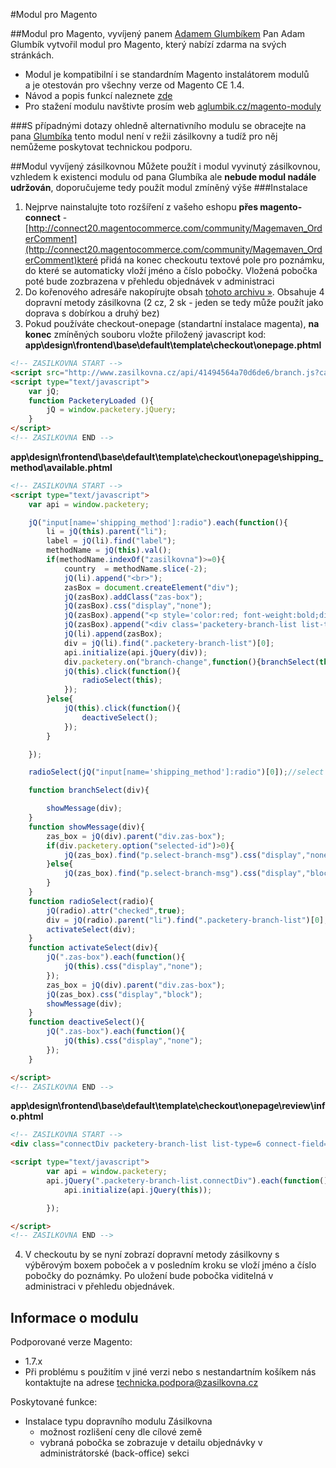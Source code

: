 #Modul pro Magento

##Modul pro Magento, vyvíjený panem [Adamem Glumbíkem]("http://aglumbik.cz")
Pan Adam Glumbík vytvořil modul pro Magento, který nabízí zdarma na svých stránkách.
* Modul je kompatibilní i se standardním Magento instalátorem modulů<br> a je otestován pro všechny verze od Magento CE 1.4.
* Návod a popis funkcí naleznete [zde](http://www.zasilkovna.cz/soubory/aglumbik_zasilkovna.pdf")
* Pro stažení modulu navštivte prosím web [aglumbik.cz/magento-moduly]("http://aglumbik.cz/magento-moduly")

###S případnými dotazy ohledně alternativního modulu se obracejte na pana [Glumbíka](mailto:glumbik@aglumbik.cz) tento modul není v režii zásilkovny a tudíž pro něj nemůžeme poskytovat technickou podporu.

##Modul vyvíjený zásilkovnou
Můžete použít i modul vyvinutý zásilkovnou, vzhledem k existenci modulu od pana Glumbíka ale **nebude modul nadále udržován**, doporučujeme tedy použít modul zmíněný výše
###Instalace
1. Nejprve nainstalujte toto rozšíření z vašeho eshopu **přes magento-connect** - [http://connect20.magentocommerce.com/community/Magemaven_OrderComment](http://connect20.magentocommerce.com/community/Magemaven_OrderComment)které přidá na konec checkoutu textové pole pro poznámku, do které se automaticky vloží jméno a číslo pobočky. Vložená pobočka poté bude zozbrazena v přehledu objednávek v administraci
2. Do kořenového adresáře nakopírujte obsah [tohoto archivu »](http://www.zasilkovna.cz/soubory/magento-module.zip). Obsahuje 4 dopravní metody zásilkovna (2 cz, 2 sk - jeden se tedy může použít jako doprava s dobírkou a druhý bez)
3. Pokud používáte checkout-onepage (standartní instalace magenta), <strong>na konec</strong> zmíněných souboru vložte přiložený javascript kod: <br>
**app\design\frontend\base\default\template\checkout\onepage.phtml**
		
```html
<!-- ZASILKOVNA START -->
<script src="http://www.zasilkovna.cz/api/41494564a70d6de6/branch.js?callback=PacketeryLoaded"></script>
<script type="text/javascript">
	var jQ;
	function PacketeryLoaded (){
		jQ = window.packetery.jQuery;
	}
</script>
<!-- ZASILKOVNA END -->
```	
**app\design\frontend\base\default\template\checkout\onepage\shipping_method\available.phtml**

```html
<!-- ZASILKOVNA START -->
<script type="text/javascript">
	var api = window.packetery;

	jQ("input[name='shipping_method']:radio").each(function(){
		li = jQ(this).parent("li");
		label = jQ(li).find("label");
		methodName = jQ(this).val();
		if(methodName.indexOf("zasilkovna")>=0){
			country  = methodName.slice(-2);
			jQ(li).append("<br>");
			zasBox = document.createElement("div");
			jQ(zasBox).addClass("zas-box");
			jQ(zasBox).css("display","none");
			jQ(zasBox).append("<p style='color:red; font-weight:bold;display:none;' class='select-branch-msg'>Vyberte pobo&amp;ccaron;ku</p>");
			jQ(zasBox).append("<div class='packetery-branch-list list-type=1 country=" + country + "'>Na&amp;ccaron;&iacute;t&amp;aacute;m seznam pobo&amp;ccaron;ek</div>");
			jQ(li).append(zasBox);
			div = jQ(li).find(".packetery-branch-list")[0];
			api.initialize(api.jQuery(div));
			div.packetery.on("branch-change",function(){branchSelect(this)});
			jQ(this).click(function(){
				radioSelect(this);
			});
		}else{
			jQ(this).click(function(){
				deactiveSelect();
			});
		}

	});

	radioSelect(jQ("input[name='shipping_method']:radio")[0]);//select first

	function branchSelect(div){

		showMessage(div);
	}
	function showMessage(div){
		zas_box = jQ(div).parent("div.zas-box");
		if(div.packetery.option("selected-id")>0){
			jQ(zas_box).find("p.select-branch-msg").css("display","none");
		}else{
			jQ(zas_box).find("p.select-branch-msg").css("display","block");
		}
	}
	function radioSelect(radio){
		jQ(radio).attr("checked",true);
		div = jQ(radio).parent("li").find(".packetery-branch-list")[0];
		activateSelect(div);
	}
	function activateSelect(div){
		jQ(".zas-box").each(function(){
			jQ(this).css("display","none");
		});
		zas_box = jQ(div).parent("div.zas-box");
		jQ(zas_box).css("display","block");
		showMessage(div);
	}
	function deactiveSelect(){
		jQ(".zas-box").each(function(){
			jQ(this).css("display","none");
		});
	}

</script>
<!-- ZASILKOVNA END -->
```	

**app\design\frontend\base\default\template\checkout\onepage\review\info.phtml**<br>
```html
<!-- ZASILKOVNA START -->
<div class="connectDiv packetery-branch-list list-type=6 connect-field=#ordercomment-comment" style="border: 1px dotted black;"></div>

<script type="text/javascript">
        var api = window.packetery;
        api.jQuery(".packetery-branch-list.connectDiv").each(function(){
            api.initialize(api.jQuery(this));

        });

</script>
<!-- ZASILKOVNA END -->
```
4. V checkoutu by se nyní zobrazí dopravní metody zásilkovny s výběrovým boxem poboček a v posledním kroku se vloží jméno a číslo pobočky do poznámky. Po uložení bude pobočka viditelná v administraci v přehledu objednávek.

<h2>Informace o modulu</h2>
<p>Podporované verze Magento:</p>
<ul>
	<li>1.7.x</li>
	<li>Při problému s použitím v jiné verzi nebo s nestandartním košíkem nás kontaktujte na adrese <a href="mailto:technicka.podpora@zasilkovna.cz">technicka.podpora@zasilkovna.cz</a></li>
</ul>
<p>Poskytované funkce:</p>
<ul>
	<li>Instalace typu dopravního modulu Zásilkovna
		<ul>
			<li>možnost rozlišení ceny dle cílové země</li>
			<li>vybraná pobočka se zobrazuje v detailu objednávky v administrátorské (back-office) sekci</li>
		</ul>
	
